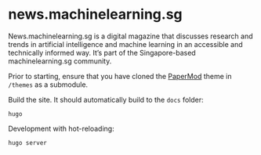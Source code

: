 # news.machinelearning.sg

News.machinelearning.sg is a digital magazine that discusses research and trends in artificial intelligence and machine learning in an accessible and technically informed way. It’s part of the Singapore-based machinelearning.sg community.

Prior to starting, ensure that you have cloned the [PaperMod](https://github.com/adityatelange/hugo-PaperMod) theme in `/themes` as a submodule.

Build the site. It should automatically build to the `docs` folder:
```
hugo
```

Development with hot-reloading:
```
hugo server
```
